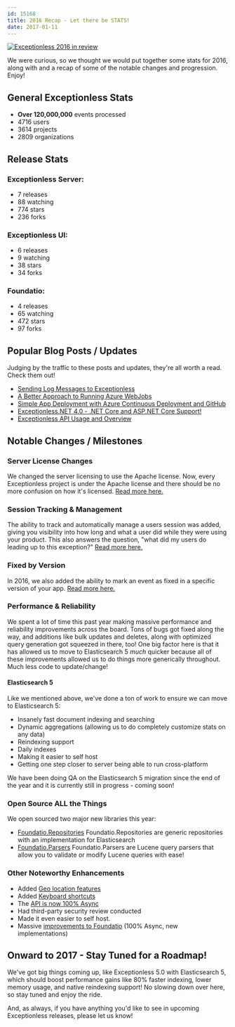 ```yaml
---
id: 15168
title: 2016 Recap - Let there be STATS!
date: 2017-01-11
---
```

[![Exceptionless 2016 in review](/assets/img/news/2016-in-review-1024x538.jpg)](/2016-recap-let-stats/)

We were curious, so we thought we would put together some stats for 2016, along with and a recap of some of the notable changes and progression. Enjoy!

## General Exceptionless Stats

* **Over 120,000,000** events processed
* 4716 users
* 3614 projects
* 2809 organizations

<!--more-->

## Release Stats

### Exceptionless Server:

* 7 releases
* 88 watching
* 774 stars
* 236 forks

### Exceptionless UI:

* 6 releases
* 9 watching
* 38 stars
* 34 forks

### Foundatio:

* 4 releases
* 65 watching
* 472 stars
* 97 forks

## Popular Blog Posts / Updates

Judging by the traffic to these posts and updates, they're all worth a read. Check them out!

* [Sending Log Messages to Exceptionless](/sending-log-messages-to-exceptionless/)
* [A Better Approach to Running Azure WebJobs](/better-approach-running-azure-webjobs/)
* [Simple App Deployment with Azure Continuous Deployment and GitHub](/simple-app-deployment-azure-continuous-deployment-github/)
* [Exceptionless.NET 4.0 - .NET Core and ASP.NET Core Support!](/exceptionless-4-0-net-core-asp-net-core-support/)
* [Exceptionless API Usage and Overview](/exceptionless-api-usage-and-overview/)

## Notable Changes / Milestones

### Server License Changes

We changed the server licensing to use the Apache license. Now, every Exceptionless project is under the Apache license and there should be no more confusion on how it's licensed. [Read more here.](/new-releases-for-all-the-codes-exceptionless-3-2/)

### Session Tracking & Management

The ability to track and automatically manage a users session was added, giving you visibility into how long and what a user did while they were using your product. This also answers the question, "what did my users do leading up to this exception?" [Read more here.](/track-view-user-session-data-exceptionless/)

### Fixed by Version

In 2016, we also added the ability to mark an event as fixed in a specific version of your app. [Read more here.](/set-application-version-for-improved-regression-notifications-and-stacking/)

### Performance & Reliability

We spent a lot of time this past year making massive performance and reliability improvements across the board. Tons of bugs got fixed along the way, and additions like bulk updates and deletes, along with optimized query generation got squeezed in there, too! One big factor here is that it has allowed us to move to Elasticsearch 5 _much_ quicker because all of these improvements allowed us to do things more generically throughout. Much less code to update/change!

#### Elasticsearch 5

Like we mentioned above, we've done a ton of work to ensure we can move to Elasticsearch 5:

* Insanely fast document indexing and searching
* Dynamic aggregations (allowing us to do completely customize stats on any data)
* Reindexing support
* Daily indexes
* Making it easier to self host
* Getting one step closer to server being able to run cross-platform

We have been doing QA on the Elasticsearch 5 migration since the end of the year and it is currently still in progress - coming soon!

### Open Source ALL the Things

We open sourced two major new libraries this year:

* <a href="https://github.com/exceptionless/Foundatio.Repositories" target="_blank">Foundatio.Repositories</a>
    Foundatio.Repositories are generic repositories with an implementation for Elasticsearch
* <a href="https://github.com/exceptionless/Foundatio.Parsers" target="_blank">Foundatio.Parsers</a>
    Foundatio.Parsers are Lucene query parsers that allow you to validate or modify Lucene queries with ease!

### Other Noteworthy Enhancements

* Added [Geo location features](/add-reverse-geocoding-to-your-app/)
* Added [Keyboard shortcuts](/exceptionless-keyboard-shortcuts/)
* The [API is now 100% Async](/introducing-foundatio-3-0-async-efficiency/)
* Had third-party security review conducted
* Made it even easier to self host.
* Massive [improvements to Foundatio](/foundatio-featured-net-blog-version-4-0-release/) (100% Async, new implementations)

## Onward to 2017 - Stay Tuned for a Roadmap!

We've got big things coming up, like Exceptionless 5.0 with Elasticsearch 5, which should boost performance gains like 80% faster indexing, lower memory usage, and native reindexing support! No slowing down over here, so stay tuned and enjoy the ride.

And, as always, if you have anything you'd like to see in upcoming Exceptionless releases, please let us know!
